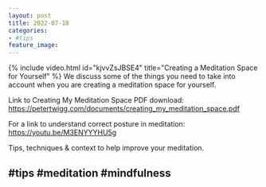 ```yaml
---
layout: post
title: 2022-07-18
categories:
- #tips
feature_image: 
---
```


{% include video.html id="kjvvZsJBSE4" title="Creating a Meditation Space for Yourself" %}
We discuss some of the things you need to take into account when you are creating a meditation space for yourself. 


Link to Creating My Meditation Space PDF download: https://petertwigg.com/documents/creating_my_meditation_space.pdf 

For a link to understand correct posture in meditation: https://youtu.be/M3ENYYYHU5g 

Tips, techniques & context to help improve your meditation. 

#tips #meditation #mindfulness
---
